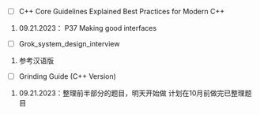 - [ ] C++ Core Guidelines Explained Best Practices for Modern C++ 
1. 09.21.2023： P37 Making good interfaces

- [ ] Grok_system_design_interview
1. 参考汉语版

- [ ] Grinding Guide (C++ Version)
1. 09.21.2023：整理前半部分的题目，明天开始做 计划在10月前做完已整理题目